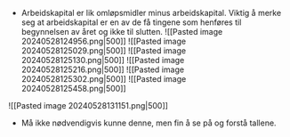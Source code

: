 - Arbeidskapital er lik omløpsmidler minus arbeidskapital. Viktig å merke seg at arbeidskapital er en av de få tingene som henføres til begynnelsen av året og ikke til slutten. 
![[Pasted image 20240528124956.png|500]]
![[Pasted image 20240528125029.png|500]]
![[Pasted image 20240528125130.png|500]]
![[Pasted image 20240528125216.png|500]]
![[Pasted image 20240528125302.png|500]]
![[Pasted image 20240528125458.png|500]]

![[Pasted image 20240528131151.png|500]]
- Må ikke nødvendigvis kunne denne, men fin å se på og forstå tallene. 